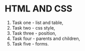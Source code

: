 # HTML AND CSS

1. Task one - list and table,
2. Task two - css style,
3. Task three - position,
4. Task four - parents and children,
5. Task five - forms.

